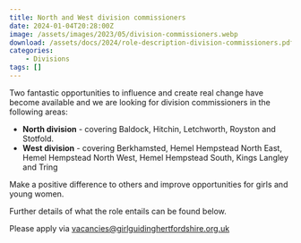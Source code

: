 ```yaml
---
title: North and West division commissioners
date: 2024-01-04T20:28:00Z
image: /assets/images/2023/05/division-commissioners.webp
download: /assets/docs/2024/role-description-division-commissioners.pdf
categories: 
    - Divisions
tags: []
---
```

Two fantastic opportunities to influence and create real change have become available and we are looking for division commissioners in the following areas:

- **North division**  - covering Baldock, Hitchin, Letchworth, Royston and Stotfold.
- **West division** - covering Berkhamsted, Hemel Hempstead North East, Hemel Hempstead North West, Hemel Hempstead South, Kings Langley and Tring

Make a positive difference to others and improve opportunities for girls and young women.

Further details of what the role entails can be found below.

Please apply via <vacancies@girlguidinghertfordshire.org.uk>
